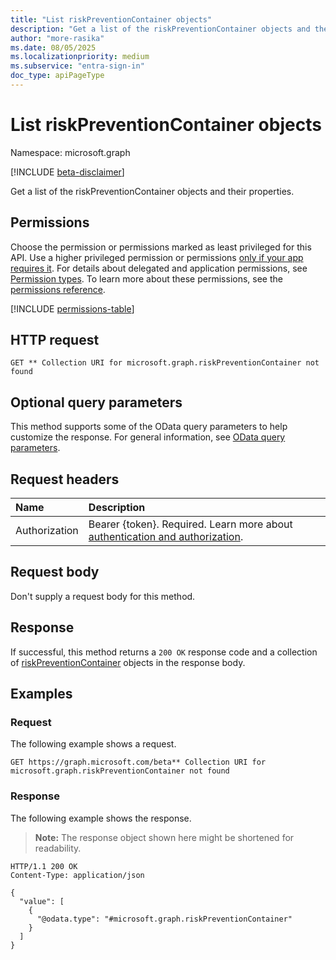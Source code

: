 ```yaml
---
title: "List riskPreventionContainer objects"
description: "Get a list of the riskPreventionContainer objects and their properties."
author: "more-rasika"
ms.date: 08/05/2025
ms.localizationpriority: medium
ms.subservice: "entra-sign-in"
doc_type: apiPageType
---
```


# List riskPreventionContainer objects

Namespace: microsoft.graph

[!INCLUDE [beta-disclaimer](../../includes/beta-disclaimer.md)]

Get a list of the riskPreventionContainer objects and their properties.

## Permissions

Choose the permission or permissions marked as least privileged for this API. Use a higher privileged permission or permissions [only if your app requires it](/graph/permissions-overview#best-practices-for-using-microsoft-graph-permissions). For details about delegated and application permissions, see [Permission types](/graph/permissions-overview#permission-types). To learn more about these permissions, see the [permissions reference](/graph/permissions-reference).

<!-- {
  "blockType": "permissions",
  "name": "security-identitycontainer-list-riskprevention-permissions"
}
-->
[!INCLUDE [permissions-table](../includes/permissions/security-identitycontainer-list-riskprevention-permissions.md)]

## HTTP request

<!-- {
  "blockType": "ignored"
}
-->
``` http
GET ** Collection URI for microsoft.graph.riskPreventionContainer not found
```

## Optional query parameters

This method supports some of the OData query parameters to help customize the response. For general information, see [OData query parameters](/graph/query-parameters).

## Request headers

|Name|Description|
|:---|:---|
|Authorization|Bearer {token}. Required. Learn more about [authentication and authorization](/graph/auth/auth-concepts).|

## Request body

Don't supply a request body for this method.

## Response

If successful, this method returns a `200 OK` response code and a collection of [riskPreventionContainer](../resources/riskpreventioncontainer.md) objects in the response body.

## Examples

### Request

The following example shows a request.
<!-- {
  "blockType": "request",
  "name": "list_riskpreventioncontainer"
}
-->
``` http
GET https://graph.microsoft.com/beta** Collection URI for microsoft.graph.riskPreventionContainer not found
```


### Response

The following example shows the response.
>**Note:** The response object shown here might be shortened for readability.
<!-- {
  "blockType": "response",
  "truncated": true,
  "@odata.type": "microsoft.graph.riskPreventionContainer"
}
-->
``` http
HTTP/1.1 200 OK
Content-Type: application/json

{
  "value": [
    {
      "@odata.type": "#microsoft.graph.riskPreventionContainer"
    }
  ]
}
```

